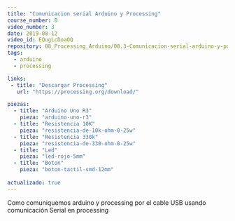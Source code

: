 ```yaml
---
title: "Comunicacion serial Arduino y Processing"
course_number: 8
video_number: 3
date: 2019-08-12
video_id: EQugLcDoaOQ
repository: 08_Processing_Arduino/08.3-Comunicacion-serial-arduino-y-pocessing
tags:
  - arduino
  - processing

links:
 - title: "Descargar Processing"
   url: "https://processing.org/download/"

piezas:
  - title: "Arduino Uno R3"
    pieza: "arduino-uno-r3"
  - title: "Resistencia 10K"
    pieza: "resistencia-de-10k-ohm-0-25w"
  - title: "Resistencia 330k"
    pieza: "resistencia-de-330-ohm-0-25w"
  - title: "Led"
    pieza: "led-rojo-5mm"
  - title: "Boton"
    pieza: "boton-tactil-smd-12mm"
    
actualizado: true    
---
```


Como comuniquemos arduino y processing por el cable USB usando comunicación Serial en processing
